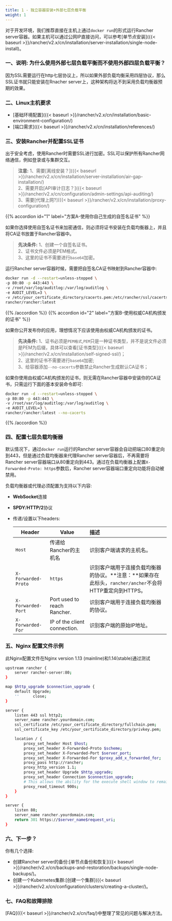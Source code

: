```yaml
---
title: 1 - 独立容器安装+外部七层负载平衡
weight: 1
---
```


对于开发环境，我们推荐直接在主机上通过`docker run`的形式运行Rancher server容器。如果主机可以通过公网IP直接访问，可以参考[单节点安装]({{< baseurl >}}/rancher/v2.x/cn/installation/server-installation/single-node-install)。

### 一、说明: 为什么使用外部七层负载平衡而不使用外部四层负载平衡？

因为SSL需要运行在http七层协议上，所以如果外部负载均衡采用四层协议，那么SSL证书就只能安装在Rnacher server上，这种架构将达不到采用负载均衡器预期的效果。

### 二、Linux主机要求

- [基础环境配置]({{< baseurl >}}/rancher/v2.x/cn/installation/basic-environment-configuration/)
- [端口需求]({{< baseurl >}}/rancher/v2.x/cn/installation/references/)

### 三、安装Rancher并配置SSL证书

出于安全考虑，使用Rancher时需要SSL进行加密。SSL可以保护所有Rancher网络通信，例如登录或与集群交互。

> **注意:**
> 1、需要[离线安装？]({{< baseurl >}}/rancher/v2.x/cn/installation/server-installation/air-gap-installation/) \
> 2、需要开启[API审计日志？]({{< baseurl >}}/rancher/v2.x/cn/configuration/admin-settings/api-auditing/) \
> 3、需要[代理上网?]({{< baseurl >}}/rancher/v2.x/cn/installation/proxy-configuration/)

{{% accordion id="1" label="方案A-使用你自己生成的自签名证书" %}}

如果你选择使用自签名证书来加密通信，则必须将证书安装在负载均衡器上，并且将CA证书放置于Rancher容器中。

> **先决条件:**
>1、创建一个自签名证书。\
>2、证书文件必须是PEM格式。\
>3、这里的证书不需要进行`base64`加密。

运行Rancher server容器时候，需要把自签名CA证书映射到Rancher容器中:

```bash
docker run -d --restart=unless-stopped \
-p 80:80 -p 443:443 \
-v /root/var/log/auditlog:/var/log/auditlog \
-e AUDIT_LEVEL=3 \
-v /etc/your_certificate_directory/cacerts.pem:/etc/rancher/ssl/cacerts.pem \
rancher/rancher:latest
```

{{% /accordion %}}
{{% accordion id="2" label="方案B-使用权威CA机构颁发的证书" %}}

如果你公开发布你的应用，理想情况下应该使用由权威CA机构颁发的证书。

> **先决条件:**
>1、证书必须是`PEM格式`,`PEM`只是一种证书类型，并不是说文件必须是PEM为后缀，具体可以查看[证书类型]({{< baseurl >}}/rancher/v2.x/cn/installation/self-signed-ssl/)；\
>2、这里的证书不需要进行`base64`加密;\
>3、给容器添加`--no-cacerts`参数禁止Rancher生成默认CA证书；

如果你使用由权威CA机构颁发的证书，则无需在Rancher容器中安装你的CA证书，只需运行下面的基本安装命令即可:

```bash
docker run -d --restart=unless-stopped \
-p 80:80 -p 443:443 \
-v /root/var/log/auditlog:/var/log/auditlog \
-e AUDIT_LEVEL=3 \
rancher/rancher:latest --no-cacerts
```

{{% /accordion %}}

### 四、配置七层负载均衡器

默认情况下，通过`docker run`运行的Rancher server容器会自动把端口80重定向到443，但是通过负载均衡器来代理Rancher server容器后，不再需要将Rancher server容器端口从80重定向到443。通过在负载均衡器上配置`X-Forwarded-Proto: https`参数后，Rancher server容器端口重定向功能将自动被禁用。

负载均衡器或代理必须配置为支持以下内容:

- **WebSocket**连接
- **SPDY**/**HTTP/2**协议
- 传递/设置以下headers:

    | Header       | Value       | 描述     |
    |-----------|-------------|:-----------|
    | `Host`              | 传递给Rancher的主机名| 识别客户端请求的主机名。          |
    | `X-Forwarded-Proto` | `https`     | 识别客户端用于连接负载均衡器的协议。**注意：**如果存在此标头，`rancher/ancher`不会将HTTP重定向到HTTPS。 |
    | `X-Forwarded-Port`  | Port used to reach Rancher.  | 识别客户端用于连接负载均衡器的协议。   |
    | `X-Forwarded-For`   | IP of the client connection.  | 识别客户端的原始IP地址。  |

### 五、Nginx 配置文件示例

此Nginx配置文件在Nginx version 1.13 (mainline)和1.14(stable)通过测试

```bash
upstream rancher {
    server rancher-server:80;
}

map $http_upgrade $connection_upgrade {
    default Upgrade;
    ''      close;
}

server {
    listen 443 ssl http2;
    server_name rancher.yourdomain.com;
    ssl_certificate /etc/your_certificate_directory/fullchain.pem;
    ssl_certificate_key /etc/your_certificate_directory/privkey.pem;

    location / {
        proxy_set_header Host $host;
        proxy_set_header X-Forwarded-Proto $scheme;
        proxy_set_header X-Forwarded-Port $server_port;
        proxy_set_header X-Forwarded-For $proxy_add_x_forwarded_for;
        proxy_pass http://rancher;
        proxy_http_version 1.1;
        proxy_set_header Upgrade $http_upgrade;
        proxy_set_header Connection $connection_upgrade;
        # This allows the ability for the execute shell window to remain open for up to 15 minutes. Without this parameter, the default is 1 minute and will automatically close.
        proxy_read_timeout 900s;
    }
}

server {
    listen 80;
    server_name rancher.yourdomain.com;
    return 301 https://$server_name$request_uri;
}
```

### 六、下一步？

你有几个选择:

- 创建Rancher server的备份:[单节点备份和恢复]({{< baseurl >}}/rancher/v2.x/cn/backups-and-restoration/backups/single-node-backups/)。
- 创建一个Kubernetes集群:[创建一个集群]({{< baseurl >}}/rancher/v2.x/cn/configuration/clusters/creating-a-cluster/)。

### 七、FAQ和故障排除

[FAQ]({{< baseurl >}}/rancher/v2.x/cn/faq/)中整理了常见的问题与解决方法。
